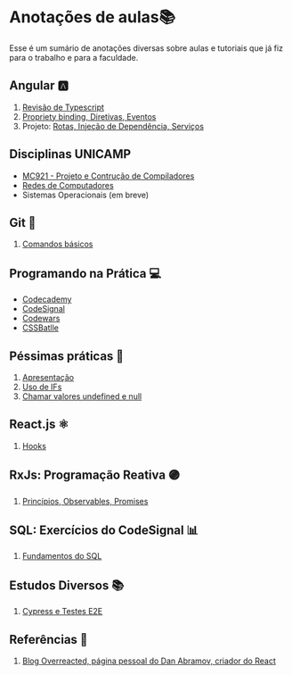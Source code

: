 ﻿# Anotações de aulas📚
Esse é um sumário de anotações diversas sobre aulas e tutoriais que já fiz para o trabalho e para a faculdade. 

## Angular 🅰️	
 
 1. [Revisão de Typescript](https://github.com/NatSatie/notasDeAula/blob/main/angular/angular_part1.md)
 2. [Propriety binding, Diretivas, Eventos](https://github.com/NatSatie/notasDeAula/blob/main/angular/angular_part2.md)
 3. Projeto: [Rotas, Injeção de Dependência, Serviços](https://github.com/NatSatie/notasDeAula/blob/main/angular/angular_part3.md)

## Disciplinas UNICAMP

 - [MC921 - Projeto e Contrução de Compiladores](https://github.com/NatSatie/StudyNotes/blob/main/compilers/Apresentacao.md)
 - [Redes de Computadores](https://github.com/NatSatie/StudyNotes/blob/main/redes/Apresentacao.md)
 - Sistemas Operacionais (em breve)

## Git 🐙
 
 1. [Comandos básicos](https://github.com/NatSatie/notasDeAula/blob/main/git.md)

## Programando na Prática 💻

 - [Codecademy](https://www.codecademy.com/)
 - [CodeSignal](https://app.codesignal.com/arcade)
 - [Codewars](https://www.codewars.com/)
 - [CSSBatlle](https://cssbattle.dev/)

## Péssimas práticas 🙋
 
 1. [Apresentação](https://github.com/NatSatie/TechNotes/blob/main/badPractises/summary.md)
 2. [Uso de IFs](https://github.com/NatSatie/TechNotes/blob/main/badPractises/part1.md)
 3. [Chamar valores undefined e null](https://github.com/NatSatie/TechNotes/blob/main/badPractises/part2.md)
 
## React.js ⚛️
 
 1. [Hooks](https://github.com/NatSatie/notasDeAula/blob/main/react/hooks.md)

## RxJs: Programação Reativa 🟣
  
 1. [Princípios, Observables, Promises](https://github.com/NatSatie/notasDeAula/blob/main/RxJS.md)
 
## SQL: Exercícios do CodeSignal 📊

 1. [Fundamentos do SQL](https://github.com/NatSatie/StudyNotes/blob/main/sql/part1.md)

## Estudos Diversos 📚

 1. [Cypress e Testes E2E](https://github.com/NatSatie/StudyNotes/blob/main/testsE2E.md)

## Referências 🔖

 1. [Blog Overreacted, página pessoal do Dan Abramov, criador do React](https://overreacted.io/)

